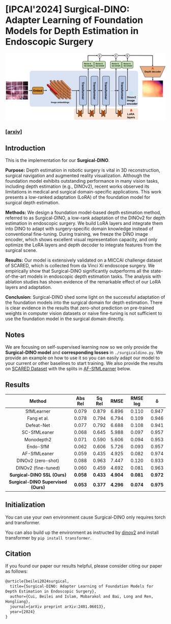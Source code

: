 # [IPCAI'2024] Surgical-DINO: Adapter Learning of Foundation Models for Depth Estimation in Endoscopic Surgery

![Image](https://github.com/BeileiCui/SurgicalDINO/blob/main/main_figure.jpg)

### [__[arxiv]__](https://arxiv.org/abs/2401.06013)
## Introduction
This is the implementation for our __Surgical-DINO__. 

__Purpose:__ Depth estimation in robotic surgery is vital in 3D reconstruction, surgical navigation and augmented reality visualization. Although the foundation model exhibits outstanding performance in many vision tasks, including depth estimation (e.g., DINOv2), recent works observed its limitations in medical and surgical domain-specific applications. This work presents a low-ranked adaptation (LoRA) of the foundation model for surgical depth estimation.

__Methods:__ We design a foundation model-based depth estimation method, referred to as Surgical-DINO, a low-rank adaptation of the DINOv2 for depth estimation in endoscopic surgery. We build LoRA layers and integrate them into DINO to adapt with surgery-specific domain knowledge instead of conventional fine-tuning. During training, we freeze the DINO image encoder, which shows excellent visual representation capacity, and only optimize the LoRA layers and depth decoder to integrate features from the surgical scene. 

__Results:__ Our model is extensively validated on a MICCAI challenge dataset of SCARED, which is collected from da Vinci Xi endoscope surgery. We empirically show that Surgical-DINO significantly outperforms all the state-of-the-art models in endoscopic depth estimation tasks. The analysis with ablation studies has shown evidence of the remarkable effect of our LoRA layers and adaptation.

__Conclusion:__ Surgical-DINO shed some light on the successful adaptation of the foundation models into the surgical domain for depth estimation. There is clear evidence in the results that zero-shot prediction on pre-trained weights in computer vision datasets or naive fine-tuning is not sufficient to use the foundation model in the surgical domain directly.

## Notes
We are focusing on self-supervised learning now so we only provide the __Surgical-DINO model__ and __corresponding losses__ in ```./surgicaldino.py```. We provide an example on how to use it so you can easily adapt our model to your current or other baselines to start training. We also provide the results on [SCARED Dataset](https://endovissub2019-scared.grand-challenge.org/) with the splits in [AF-SfMLearner](https://github.com/ShuweiShao/AF-SfMLearner) below.

## Results

| Method | Abs Rel | Sq Rel | RMSE | RMSE log | &delta; |
|  :----:  | :----:  | :----:   |  :----:  | :----:  | :----:  |
| SfMLearner | 0.079 |	0.879 |	6.896 |	0.110 |	0.947 |
| Fang et al. | 0.078 |	0.794 |	6.794 |	0.109 |	0.946 |
| Defeat-Net | 0.077 |	0.792 |	6.688 |	0.108 |	0.941 |
| SC-SfMLeaner |0.068 |	0.645 |	5.988 |	0.097 |	0.957 |
| Monodepth2 | 0.071 |	0.590 |	5.606 |	0.094 |	0.953 |
| Endo-SfM | 0.062 |	0.606 |	5.726 |	0.093 |	0.957 |
| AF-SfMLeaner | 0.059 |	0.435 |	4.925 |	0.082 |	0.974 |
| DINOv2 (zero-shot) | 0.088 | 0.963 | 7.447 | 0.120 | 0.933 |
| DINOv2 (fine-tuned) | 0.060 | 0.459 | 4.692 | 0.081 | 0.963 |
|__Surgical-DINO SSL (Ours)__ |__0.058__ |	__0.433__ |	__4.904__ |	__0.081__ |	__0.972__ | 
|__Surgical-DINO Supervised (Ours)__ | __0.053__ | __0.377__ | __4.296__ | __0.074__ | __0.975__ |

## Initialization
You can use your own environment cause Surgical-DINO only requires torch and transformer. 

You can also build up the environment as instructed by [dinov2](https://github.com/facebookresearch/dinov2) and install transformer by ```pip install transformer```.

## Citation
If you found our paper our results helpful, please consider citing our paper as follows:
```
@article{beilei2024surgical,
  title={Surgical-DINO: Adapter Learning of Foundation Models for Depth Estimation in Endoscopic Surgery},
  author={Cui, Beilei and Islam, Mobarakol and Bai, Long and Ren, Hongliang},
  journal={arXiv preprint arXiv:2401.06013},
  year={2024}
}
```
